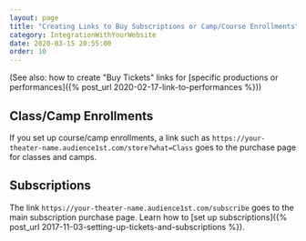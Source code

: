 ```yaml
---
layout: page
title: "Creating Links to Buy Subscriptions or Camp/Course Enrollments"
category: IntegrationWithYourWebsite
date: 2020-03-15 20:55:00
order: 10
---
```


(See also: how to create "Buy Tickets" links for [specific productions or performances]({% post_url 2020-02-17-link-to-performances %}))

## Class/Camp Enrollments

If you set up course/camp enrollments, a link such as
`https://your-theater-name.audience1st.com/store?what=Class`
goes to the purchase page for classes and camps.

## Subscriptions

The link `https://your-theater-name.audience1st.com/subscribe` goes to the main subscription purchase page.
Learn how to [set up subscriptions]({% post_url 2017-11-03-setting-up-tickets-and-subscriptions %}).
